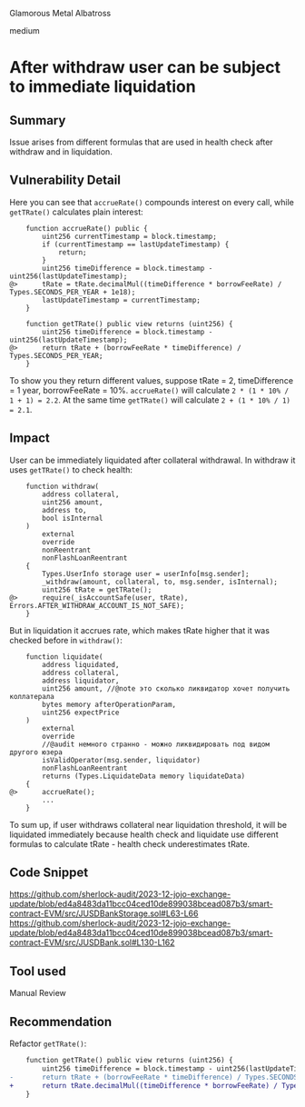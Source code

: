 Glamorous Metal Albatross

medium

# After withdraw user can be subject to immediate liquidation

## Summary
Issue arises from different formulas that are used in health check after withdraw and in liquidation.

## Vulnerability Detail
Here you can see that `accrueRate()` compounds interest on every call, while `getTRate()` calculates plain interest:
```solidity
    function accrueRate() public {
        uint256 currentTimestamp = block.timestamp;
        if (currentTimestamp == lastUpdateTimestamp) {
            return;
        }
        uint256 timeDifference = block.timestamp - uint256(lastUpdateTimestamp);
@>      tRate = tRate.decimalMul((timeDifference * borrowFeeRate) / Types.SECONDS_PER_YEAR + 1e18);
        lastUpdateTimestamp = currentTimestamp;
    }

    function getTRate() public view returns (uint256) {
        uint256 timeDifference = block.timestamp - uint256(lastUpdateTimestamp);
@>      return tRate + (borrowFeeRate * timeDifference) / Types.SECONDS_PER_YEAR;
    }
```

To show you they return different values, suppose tRate = 2, timeDifference = 1 year, borrowFeeRate = 10%. `accrueRate()` will calculate `2 * (1 * 10% / 1 + 1) = 2.2`.
At the same time `getTRate()` will calculate `2 + (1 * 10% / 1) = 2.1`.

## Impact
User can be immediately liquidated after collateral withdrawal.
In withdraw it uses `getTRate()` to check health:
```solidity
    function withdraw(
        address collateral,
        uint256 amount,
        address to,
        bool isInternal
    )
        external
        override
        nonReentrant
        nonFlashLoanReentrant
    {
        Types.UserInfo storage user = userInfo[msg.sender];
        _withdraw(amount, collateral, to, msg.sender, isInternal);
        uint256 tRate = getTRate();
@>      require(_isAccountSafe(user, tRate), Errors.AFTER_WITHDRAW_ACCOUNT_IS_NOT_SAFE);
    }
```
But in liquidation it accrues rate, which makes tRate higher that it was checked before in `withdraw()`:
```solidity
    function liquidate(
        address liquidated,
        address collateral,
        address liquidator,
        uint256 amount, //@note это сколько ликвидатор хочет получить коллатерала
        bytes memory afterOperationParam,
        uint256 expectPrice
    )
        external
        override
        //@audit немного странно - можно ликвидировать под видом другого юзера
        isValidOperator(msg.sender, liquidator)
        nonFlashLoanReentrant
        returns (Types.LiquidateData memory liquidateData)
    {
@>      accrueRate();
        ...
    }
```

To sum up, if user withdraws collateral near liquidation threshold, it will be liquidated immediately because health check and liquidate use different formulas to calculate tRate - health check underestimates tRate.

## Code Snippet
https://github.com/sherlock-audit/2023-12-jojo-exchange-update/blob/ed4a8483da11bcc04ced10de899038bcead087b3/smart-contract-EVM/src/JUSDBankStorage.sol#L63-L66
https://github.com/sherlock-audit/2023-12-jojo-exchange-update/blob/ed4a8483da11bcc04ced10de899038bcead087b3/smart-contract-EVM/src/JUSDBank.sol#L130-L162

## Tool used

Manual Review

## Recommendation
Refactor `getTRate()`:
```diff
    function getTRate() public view returns (uint256) {
        uint256 timeDifference = block.timestamp - uint256(lastUpdateTimestamp);
-       return tRate + (borrowFeeRate * timeDifference) / Types.SECONDS_PER_YEAR;
+       return tRate.decimalMul((timeDifference * borrowFeeRate) / Types.SECONDS_PER_YEAR + 1e18);
    }
```
